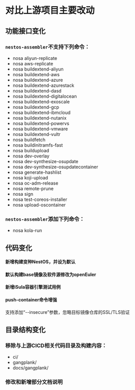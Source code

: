 # 对比上游项目主要改动

## 功能接口变化

### `nestos-assembler`不支持下列命令：
- nosa aliyun-replicate
- nosa aws-replicate
- nosa buildextend-aliyun
- nosa buildextend-aws
- nosa buildextend-azure
- nosa buildextend-azurestack
- nosa buildextend-dasd
- nosa buildextend-digitalocean
- nosa buildextend-exoscale
- nosa buildextend-gcp
- nosa buildextend-ibmcloud
- nosa buildextend-nutanix
- nosa buildextend-powervs
- nosa buildextend-vmware
- nosa buildextend-vultr
- nosa buildfetch
- nosa buildinitramfs-fast
- nosa buildupload
- nosa dev-overlay
- nosa dev-synthesize-osupdate
- nosa dev-synthesize-osupdatecontainer
- nosa generate-hashlist
- nosa koji-upload
- nosa oc-adm-release
- nosa remote-prune
- nosa sign
- nosa test-coreos-installer
- nosa upload-oscontainer

### `nestos-assembler`添加下列命令：
- nosa kola-run

## 代码变化

#### 新增构建变种NestOS，并设为默认
#### 默认构建base镜像及软件源修改为openEuler
#### 新增iSula容器引擎测试用例
#### push-container命令增强
支持添加“--insecure”参数，忽略目标镜像仓库的SSL/TLS验证


## 目录结构变化

### 移除与上游CICD相关代码目录及构建内容：
- ci/
- gangplank/
- docs/gangplank/

### 修改和新增部分文档说明
